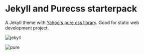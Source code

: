 # Jekyll and Purecss starterpack
A Jekyll theme with [Yahoo's pure css library](http://purecss.io/). Good for static web development project.

![jekyll](https://cloud.githubusercontent.com/assets/1572632/9288486/d8e623da-4372-11e5-9188-5ce1ec633bd8.png)

![pure](https://cloud.githubusercontent.com/assets/1572632/9288488/e47b3b0e-4372-11e5-8320-abde8b767f2d.png)




